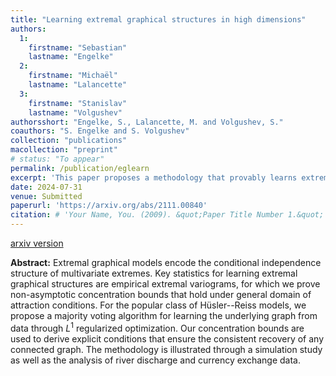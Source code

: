 ```yaml
---
title: "Learning extremal graphical structures in high dimensions"
authors:
  1:
    firstname: "Sebastian"
    lastname: "Engelke"
  2:
    firstname: "Michaël"
    lastname: "Lalancette"
  3:
    firstname: "Stanislav"
    lastname: "Volgushev"
authorsshort: "Engelke, S., Lalancette, M. and Volgushev, S."
coauthors: "S. Engelke and S. Volgushev"
collection: "publications"
macollection: "preprint"
# status: "To appear"
permalink: /publication/eglearn
excerpt: 'This paper proposes a methodology that provably learns extremal graphical models in settings where the dimension is allowed to grow exponentially in the effective sample size. Along the way, we prove a sub-exponential concentration inequality for the empirical version of the extremal variogram, an object of intrest in multivariate and high-dimensional extreme value theory.'
date: 2024-07-31
venue: Submitted
paperurl: 'https://arxiv.org/abs/2111.00840'
citation: # 'Your Name, You. (2009). &quot;Paper Title Number 1.&quot; <i>Journal 1</i>. 1(1).'
---
```

[arxiv version](https://arxiv.org/abs/2008.03349)

**Abstract:**
Extremal graphical models encode the conditional independence structure of multivariate extremes. Key statistics for learning extremal graphical structures are empirical extremal variograms, for which we prove non-asymptotic concentration bounds that hold under general domain of attraction conditions. For the popular class of Hüsler--Reiss models, we propose a majority voting algorithm for learning the underlying graph from data through $L^1$ regularized optimization. Our concentration bounds are used to derive explicit conditions that ensure the consistent recovery of any connected graph. The methodology is illustrated through a simulation study as well as the analysis of river discharge and currency exchange data.
